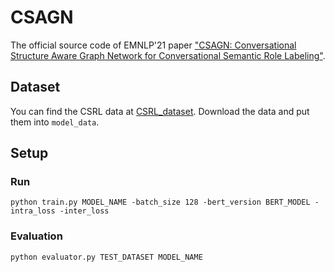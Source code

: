 # CSAGN

The official source code of EMNLP'21 paper
["CSAGN: Conversational Structure Aware Graph Network for Conversational Semantic Role Labeling"](https://arxiv.org/abs/2109.11541).

## Dataset

You can find the CSRL data at [CSRL_dataset](https://github.com/syxu828/CSRL_dataset). Download the data and put them
into `model_data`.

## Setup

### Run
`python train.py MODEL_NAME -batch_size 128 -bert_version BERT_MODEL -intra_loss -inter_loss`

### Evaluation

`python evaluator.py TEST_DATASET MODEL_NAME`

